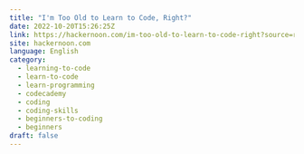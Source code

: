 ```yaml
---
title: "I'm Too Old to Learn to Code, Right?"
date: 2022-10-20T15:26:25Z
link: https://hackernoon.com/im-too-old-to-learn-to-code-right?source=rss&utm_medium=RSS&utm_source=news.12bit.vn
site: hackernoon.com
language: English
category:
  - learning-to-code
  - learn-to-code
  - learn-programming
  - codecademy
  - coding
  - coding-skills
  - beginners-to-coding
  - beginners
draft: false
---
```

